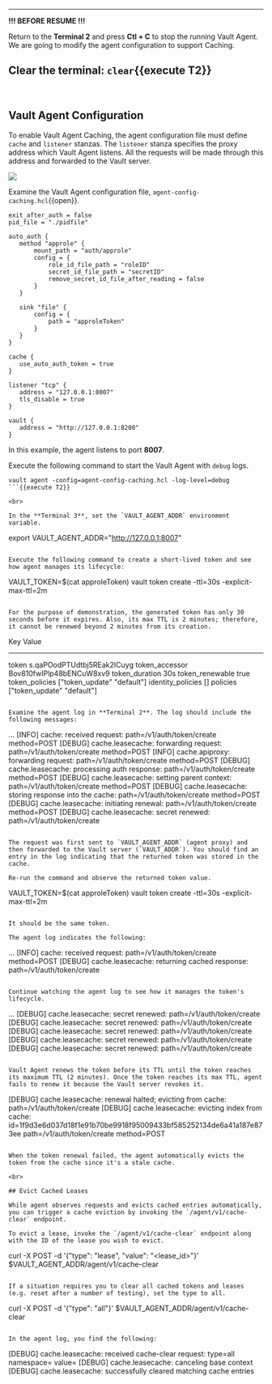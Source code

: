 -----
**!!! BEFORE RESUME !!!**

Return to the **Terminal 2** and press **Ctl + C** to stop the running Vault Agent.  We are going to modify the agent configuration to support Caching.

Clear the terminal: `clear`{{execute T2}}
------
<br>

## Vault Agent Configuration

To enable Vault Agent Caching, the agent configuration file must define `cache` and `listener` stanzas. The `listener` stanza specifies the proxy address which Vault Agent listens. All the requests will be made through this address and forwarded to the Vault server.

<img src="https://s3-us-west-1.amazonaws.com/education-yh/screenshots/vault-agent-caching.png">

Examine the Vault Agent configuration file, `agent-config-caching.hcl`{{open}}.

```
exit_after_auth = false
pid_file = "./pidfile"

auto_auth {
   method "approle" {
       mount_path = "auth/approle"
       config = {
           role_id_file_path = "roleID"
           secret_id_file_path = "secretID"
           remove_secret_id_file_after_reading = false
       }
   }

   sink "file" {
       config = {
           path = "approleToken"
       }
   }
}

cache {
   use_auto_auth_token = true
}

listener "tcp" {
   address = "127.0.0.1:8007"
   tls_disable = true
}

vault {
   address = "http://127.0.0.1:8200"
}
```

In this example, the agent listens to port **8007**.

Execute the following command to start the Vault Agent with `debug` logs.

```
vault agent -config=agent-config-caching.hcl -log-level=debug
```{{execute T2}}

<br>

In the **Terminal 3**, set the `VAULT_AGENT_ADDR` environment variable.

```
export VAULT_AGENT_ADDR="http://127.0.0.1:8007"
```{{execute T3}}

Execute the following command to create a short-lived token and see how agent manages its lifecycle:

```
VAULT_TOKEN=$(cat approleToken) vault token create -ttl=30s -explicit-max-ttl=2m
```{{execute T3}}

For the purpose of demonstration, the generated token has only 30 seconds before it expires. Also, its max TTL is 2 minutes; therefore, it cannot be renewed beyond 2 minutes from its creation.

```
Key                  Value
---                  -----
token                s.qaPOodPTUdtbj5REak2ICuyg
token_accessor       Bov810fwIPlp48bENCuW8xv9
token_duration       30s
token_renewable      true
token_policies       ["token_update" "default"]
identity_policies    []
policies             ["token_update" "default"]
```

Examine the agent log in **Terminal 2**. The log should include the following messages:

```
...
[INFO]  cache: received request: path=/v1/auth/token/create method=POST
[DEBUG] cache.leasecache: forwarding request: path=/v1/auth/token/create method=POST
[INFO]  cache.apiproxy: forwarding request: path=/v1/auth/token/create method=POST
[DEBUG] cache.leasecache: processing auth response: path=/v1/auth/token/create method=POST
[DEBUG] cache.leasecache: setting parent context: path=/v1/auth/token/create method=POST
[DEBUG] cache.leasecache: storing response into the cache: path=/v1/auth/token/create method=POST
[DEBUG] cache.leasecache: initiating renewal: path=/v1/auth/token/create method=POST
[DEBUG] cache.leasecache: secret renewed: path=/v1/auth/token/create
```

The request was first sent to `VAULT_AGENT_ADDR` (agent proxy) and then forwarded to the Vault server (`VAULT_ADDR`). You should find an entry in the log indicating that the returned token was stored in the cache.

Re-run the command and observe the returned token value.

```
VAULT_TOKEN=$(cat approleToken) vault token create -ttl=30s -explicit-max-ttl=2m
```{{execute T3}}

It should be the same token.

The agent log indicates the following:

```
...
[INFO]  cache: received request: path=/v1/auth/token/create method=POST
[DEBUG] cache.leasecache: returning cached response: path=/v1/auth/token/create
```

Continue watching the agent log to see how it manages the token's lifecycle.

```
...
[DEBUG] cache.leasecache: secret renewed: path=/v1/auth/token/create
[DEBUG] cache.leasecache: secret renewed: path=/v1/auth/token/create
[DEBUG] cache.leasecache: secret renewed: path=/v1/auth/token/create
[DEBUG] cache.leasecache: secret renewed: path=/v1/auth/token/create
[DEBUG] cache.leasecache: secret renewed: path=/v1/auth/token/create
```

Vault Agent renews the token before its TTL until the token reaches its maximum TTL (2 minutes). Once the token reaches its max TTL, agent fails to renew it because the Vault server revokes it.

```
[DEBUG] cache.leasecache: renewal halted; evicting from cache: path=/v1/auth/token/create
[DEBUG] cache.leasecache: evicting index from cache: id=1f9d3e6d037d18f1e91b70be9918f95009433bf585252134de6a41a187e873ee path=/v1/auth/token/create method=POST
```

When the token renewal failed, the agent automatically evicts the token from the cache since it's a stale cache.

<br>

## Evict Cached Leases

While agent observes requests and evicts cached entries automatically, you can trigger a cache eviction by invoking the `/agent/v1/cache-clear` endpoint.

To evict a lease, invoke the `/agent/v1/cache-clear` endpoint along with the ID of the lease you wish to evict.

```
curl -X POST -d '{"type": "lease", "value": "<lease_id>"}' \
       $VAULT_AGENT_ADDR/agent/v1/cache-clear
```

If a situation requires you to clear all cached tokens and leases (e.g. reset after a number of testing), set the type to all.

```
curl -X POST -d '{"type": "all"}' $VAULT_AGENT_ADDR/agent/v1/cache-clear
```{{execute T3}}

In the agent log, you find the following:

```
[DEBUG] cache.leasecache: received cache-clear request: type=all namespace= value=
[DEBUG] cache.leasecache: canceling base context
[DEBUG] cache.leasecache: successfully cleared matching cache entries
```
